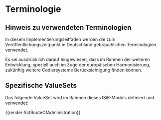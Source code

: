 # Terminologie

## Hinweis zu verwendeten Terminologien

In diesem Implementierungsleitfaden werden die zum Veröffentlichungszeitpunkt in Deutschland gebräuchlichen Terminologien verwendet.

Es sei ausdrücklich darauf hingewiesen, dass im Rahmen der weiteren Entwicklung, speziell auch im Zuge der europäischen Harmonisierung, zukünftig weitere Codiersysteme Berücksichtigung finden können.

## Spezifische ValueSets

Das folgende ValueSet wird im Rahmen dieses ISiK-Moduls definiert und verwendet:

{{render:SctRouteOfAdministration}}
